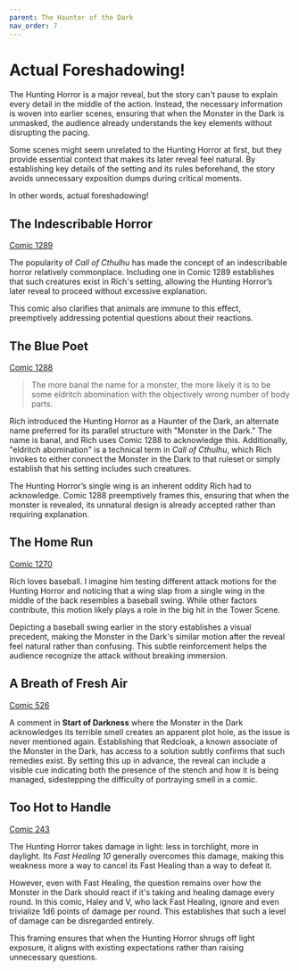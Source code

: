 ```yaml
---
parent: The Haunter of the Dark
nav_order: 7
---
```

# Actual Foreshadowing!

The Hunting Horror is a major reveal, but the story can't pause to explain every detail in the middle of the action. Instead, the necessary information is woven into earlier scenes, ensuring that when the Monster in the Dark is unmasked, the audience already understands the key elements without disrupting the pacing.

Some scenes might seem unrelated to the Hunting Horror at first, but they provide essential context that makes its later reveal feel natural. By establishing key details of the setting and its rules beforehand, the story avoids unnecessary exposition dumps during critical moments.

In other words, actual foreshadowing!

## The Indescribable Horror

[Comic 1289](https://www.giantitp.com/comics/oots1289.html)

The popularity of *Call of Cthulhu* has made the concept of an indescribable horror relatively commonplace. Including one in Comic 1289 establishes that such creatures exist in Rich's setting, allowing the Hunting Horror’s later reveal to proceed without excessive explanation.

This comic also clarifies that animals are immune to this effect, preemptively addressing potential questions about their reactions.

## The Blue Poet

[Comic 1288](https://www.giantitp.com/comics/oots1288.html)

> The more banal the name for a monster, the more likely it is to be some eldritch abomination with the objectively wrong number of body parts.

Rich introduced the Hunting Horror as a Haunter of the Dark, an alternate name preferred for its parallel structure with "Monster in the Dark." The name is banal, and Rich uses Comic 1288 to acknowledge this. Additionally, "eldritch abomination" is a technical term in *Call of Cthulhu*, which Rich invokes to either connect the Monster in the Dark to that ruleset or simply establish that his setting includes such creatures.

The Hunting Horror’s single wing is an inherent oddity Rich had to acknowledge. Comic 1288 preemptively frames this, ensuring that when the monster is revealed, its unnatural design is already accepted rather than requiring explanation.

## The Home Run

[Comic 1270](https://www.giantitp.com/comics/oots1270.html)

Rich loves baseball. I imagine him testing different attack motions for the Hunting Horror and noticing that a wing slap from a single wing in the middle of the back resembles a baseball swing. While other factors contribute, this motion likely plays a role in the big hit in the Tower Scene.

Depicting a baseball swing earlier in the story establishes a visual precedent, making the Monster in the Dark's similar motion after the reveal feel natural rather than confusing. This subtle reinforcement helps the audience recognize the attack without breaking immersion.

## A Breath of Fresh Air

[Comic 526](https://www.giantitp.com/comics/oots0526.html)

A comment in **Start of Darkness** where the Monster in the Dark acknowledges its terrible smell creates an apparent plot hole, as the issue is never mentioned again. Establishing that Redcloak, a known associate of the Monster in the Dark, has access to a solution subtly confirms that such remedies exist. By setting this up in advance, the reveal can include a visible cue indicating both the presence of the stench and how it is being managed, sidestepping the difficulty of portraying smell in a comic.

## Too Hot to Handle

[Comic 243](https://www.giantitp.com/comics/oots0243.html)

The Hunting Horror takes damage in light: less in torchlight, more in daylight. Its *Fast Healing 10* generally overcomes this damage, making this weakness more a way to cancel its Fast Healing than a way to defeat it.

However, even with Fast Healing, the question remains over how the Monster in the Dark should react if it's taking and healing damage every round. In this comic, Haley and V, who lack Fast Healing, ignore and even trivialize 1d6 points of damage per round. This establishes that such a level of damage can be disregarded entirely.

This framing ensures that when the Hunting Horror shrugs off light exposure, it aligns with existing expectations rather than raising unnecessary questions.
